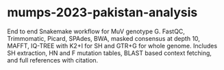 # mumps-2023-pakistan-analysis
End to end Snakemake workflow for MuV genotype G. FastQC, Trimmomatic, Picard, SPAdes, BWA, masked consensus at depth 10, MAFFT, IQ-TREE with K2+I for SH and GTR+G for whole genome. Includes SH extraction, HN and F mutation tables, BLAST based context fetching, and full references with citation.
